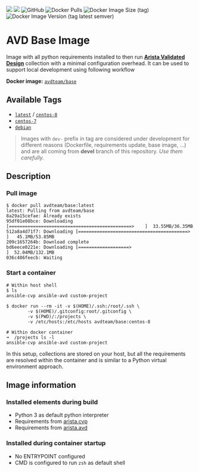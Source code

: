 ![](https://img.shields.io/badge/Arista-CVP%20Automation-blue)  ![](https://img.shields.io/badge/Arista-EOS%20Automation-blue) ![GitHub](https://img.shields.io/github/license/arista-netdevops-community/docker-avd-base) ![Docker Pulls](https://img.shields.io/docker/pulls/avdteam/base) ![Docker Image Size (tag)](https://img.shields.io/docker/image-size/avdteam/base/latest) ![Docker Image Version (tag latest semver)](https://img.shields.io/docker/v/avdteam/base/latest)
# AVD Base Image


Image with all python requirements installed to then run [__Arista Validated Design__](https://github.com/aristanetworks/ansible-avd) collection with a minimal configuration overhead. It can be used to support local development using following workflow

__Docker image:__ [`avdteam/base`](https://hub.docker.com/repository/docker/avdteam/base)

## Available Tags

- [`latest`](centos-8/Dockerfile) / [`centos-8`](centos-8/Dockerfile)
- [`centos-7`](centos-7/Dockerfile)
- [`debian`](debian/Dockerfile)

> Images with `dev-` prefix in tag are considered under development for different reasons (Dockerfile, requirements update, base image, ...) and are all coming from __devel__ branch of this repository. _Use them carefully._

## Description

### Pull image

```shell
$ docker pull avdteam/base:latest
latest: Pulling from avdteam/base
8a29a15cefae: Already exists
95df01e08bce: Downloading [==============================================>    ]  33.55MB/36.35MB
512a8a4d71f7: Downloading [=========================================>         ]   45.1MB/53.85MB
209c1657264b: Download complete
bd6eece0221e: Downloading [===================>                               ]  52.04MB/132.1MB
036c486feecb: Waiting
```

### Start a container

```shell
# Within host shell
$ ls
ansible-cvp ansible-avd custom-project

$ docker run --rm -it -v $(HOME)/.ssh:/root/.ssh \
		-v $(HOME)/.gitconfig:root/.gitconfig \
		-v $(PWD)/:/projects \
		-v /etc/hosts:/etc/hosts avdteam/base:centos-8

# Within docker container
➜  /projects ls -l
ansible-cvp ansible-avd custom-project
```

In this setup, collections are stored on your host, but all the requirements are resolved within the container and is similar to a Python virtual environment approach.

## Image information

### Installed elements during build

- Python 3 as default  python interpreter
- Requirements from [arista.cvp](https://github.com/aristanetworks/ansible-cvp)
- Requirements from [arista.avd](https://github.com/aristanetworks/ansible-avd)

### Installed during container startup

- No ENTRYPOINT configured
- CMD is configured to run `zsh` as default shell
